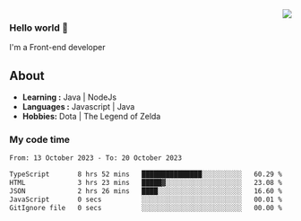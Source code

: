 <img align='right' src="https://github-readme-stats.vercel.app/api?username=jumodada&show_icons=true&theme=vue">

### Hello world 👋

I'm a Front-end developer 
    
## About
-  **Learning :** Java | NodeJs
-  **Languages :** Javascript | Java
-  **Hobbies:** Dota | The Legend of Zelda

### My code time

<!--START_SECTION:waka-->

```txt
From: 13 October 2023 - To: 20 October 2023

TypeScript       8 hrs 52 mins   ███████████████░░░░░░░░░░   60.29 %
HTML             3 hrs 23 mins   █████▓░░░░░░░░░░░░░░░░░░░   23.08 %
JSON             2 hrs 26 mins   ████░░░░░░░░░░░░░░░░░░░░░   16.60 %
JavaScript       0 secs          ░░░░░░░░░░░░░░░░░░░░░░░░░   00.01 %
GitIgnore file   0 secs          ░░░░░░░░░░░░░░░░░░░░░░░░░   00.00 %
```

<!--END_SECTION:waka-->
